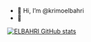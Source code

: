 - 👋 Hi, I’m @krimoelbahri
- 👀 

[![ELBAHRI GitHub stats](https://github-readme-stats.vercel.app/api?username=krimoelbahri)](https://github.com/anuraghazra/github-readme-stats)
